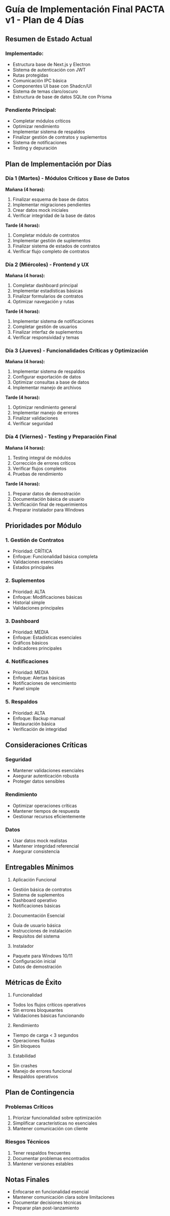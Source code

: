 # Guía de Implementación Final PACTA v1 - Plan de 4 Días

## Resumen de Estado Actual

### Implementado:
- Estructura base de Next.js y Electron
- Sistema de autenticación con JWT
- Rutas protegidas
- Comunicación IPC básica
- Componentes UI base con Shadcn/UI
- Sistema de temas claro/oscuro
- Estructura de base de datos SQLite con Prisma

### Pendiente Principal:
- Completar módulos críticos
- Optimizar rendimiento
- Implementar sistema de respaldos
- Finalizar gestión de contratos y suplementos
- Sistema de notificaciones
- Testing y depuración

## Plan de Implementación por Días

### Día 1 (Martes) - Módulos Críticos y Base de Datos

**Mañana (4 horas):**
1. Finalizar esquema de base de datos
2. Implementar migraciones pendientes
3. Crear datos mock iniciales
4. Verificar integridad de la base de datos

**Tarde (4 horas):**
1. Completar módulo de contratos
2. Implementar gestión de suplementos
3. Finalizar sistema de estados de contratos
4. Verificar flujo completo de contratos

### Día 2 (Miércoles) - Frontend y UX

**Mañana (4 horas):**
1. Completar dashboard principal
2. Implementar estadísticas básicas
3. Finalizar formularios de contratos
4. Optimizar navegación y rutas

**Tarde (4 horas):**
1. Implementar sistema de notificaciones
2. Completar gestión de usuarios
3. Finalizar interfaz de suplementos
4. Verificar responsividad y temas

### Día 3 (Jueves) - Funcionalidades Críticas y Optimización

**Mañana (4 horas):**
1. Implementar sistema de respaldos
2. Configurar exportación de datos
3. Optimizar consultas a base de datos
4. Implementar manejo de archivos

**Tarde (4 horas):**
1. Optimizar rendimiento general
2. Implementar manejo de errores
3. Finalizar validaciones
4. Verificar seguridad

### Día 4 (Viernes) - Testing y Preparación Final

**Mañana (4 horas):**
1. Testing integral de módulos
2. Corrección de errores críticos
3. Verificar flujos completos
4. Pruebas de rendimiento

**Tarde (4 horas):**
1. Preparar datos de demostración
2. Documentación básica de usuario
3. Verificación final de requerimientos
4. Preparar instalador para Windows

## Prioridades por Módulo

### 1. Gestión de Contratos
- Prioridad: CRÍTICA
- Enfoque: Funcionalidad básica completa
- Validaciones esenciales
- Estados principales

### 2. Suplementos
- Prioridad: ALTA
- Enfoque: Modificaciones básicas
- Historial simple
- Validaciones principales

### 3. Dashboard
- Prioridad: MEDIA
- Enfoque: Estadísticas esenciales
- Gráficos básicos
- Indicadores principales

### 4. Notificaciones
- Prioridad: MEDIA
- Enfoque: Alertas básicas
- Notificaciones de vencimiento
- Panel simple

### 5. Respaldos
- Prioridad: ALTA
- Enfoque: Backup manual
- Restauración básica
- Verificación de integridad

## Consideraciones Críticas

### Seguridad
- Mantener validaciones esenciales
- Asegurar autenticación robusta
- Proteger datos sensibles

### Rendimiento
- Optimizar operaciones críticas
- Mantener tiempos de respuesta
- Gestionar recursos eficientemente

### Datos
- Usar datos mock realistas
- Mantener integridad referencial
- Asegurar consistencia

## Entregables Mínimos

1. Aplicación Funcional
- Gestión básica de contratos
- Sistema de suplementos
- Dashboard operativo
- Notificaciones básicas

2. Documentación Esencial
- Guía de usuario básica
- Instrucciones de instalación
- Requisitos del sistema

3. Instalador
- Paquete para Windows 10/11
- Configuración inicial
- Datos de demostración

## Métricas de Éxito

1. Funcionalidad
- Todos los flujos críticos operativos
- Sin errores bloqueantes
- Validaciones básicas funcionando

2. Rendimiento
- Tiempo de carga < 3 segundos
- Operaciones fluidas
- Sin bloqueos

3. Estabilidad
- Sin crashes
- Manejo de errores funcional
- Respaldos operativos

## Plan de Contingencia

### Problemas Críticos
1. Priorizar funcionalidad sobre optimización
2. Simplificar características no esenciales
3. Mantener comunicación con cliente

### Riesgos Técnicos
1. Tener respaldos frecuentes
2. Documentar problemas encontrados
3. Mantener versiones estables

## Notas Finales

- Enfocarse en funcionalidad esencial
- Mantener comunicación clara sobre limitaciones
- Documentar decisiones técnicas
- Preparar plan post-lanzamiento 